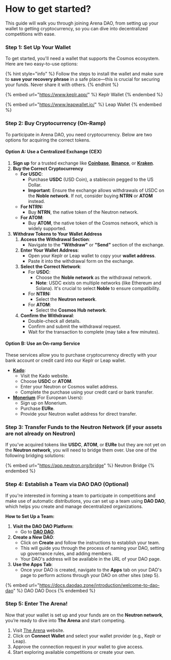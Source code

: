 # How to get started?

This guide will walk you through joining Arena DAO, from setting up your wallet to getting cryptocurrency, so you can dive into decentralized competitions with ease.

### Step 1: Set Up Your Wallet

To get started, you'll need a wallet that supports the Cosmos ecosystem. Here are two easy-to-use options:

{% hint style="info" %}
Follow the steps to install the wallet and make sure to **save your recovery phrase** in a safe place—this is crucial for securing your funds. Never share it with others.
{% endhint %}

{% embed url="https://www.keplr.app/" %}
Keplr Wallet
{% endembed %}

{% embed url="https://www.leapwallet.io/" %}
Leap Wallet
{% endembed %}

### Step 2: Buy Cryptocurrency (On-Ramp)

To participate in Arena DAO, you need cryptocurrency. Below are two options for acquiring the correct tokens.

#### Option A: Use a Centralized Exchange (CEX)

1. **Sign up** for a trusted exchange like [**Coinbase**](https://www.coinbase.com/), [**Binance**](https://www.binance.com/), or [**Kraken**](https://www.kraken.com/).
2. **Buy the Correct Cryptocurrency**
   * **For USDC**:
     * Purchase **USDC** (USD Coin), a stablecoin pegged to the US Dollar.
     * **Important**: Ensure the exchange allows withdrawals of USDC on the **Noble network**. If not, consider buying **NTRN** or **ATOM** instead.
   * **For NTRN:**
     * Buy **NTRN**, the native token of the Neutron network.
   * **For ATOM**:
     * Buy **ATOM**, the native token of the Cosmos network, which is widely supported.
3. **Withdraw Tokens to Your Wallet Address**
   1. **Access the Withdrawal Section**:
      * Navigate to the **"Withdraw"** or **"Send"** section of the exchange.
   2. **Enter Your Wallet Address**:
      * Open your Keplr or Leap wallet to copy your **wallet address**.
      * Paste it into the withdrawal form on the exchange.
   3. **Select the Correct Network**:
      * For **USDC**:
        * Choose the **Noble network** as the withdrawal network.
        * **Note**: USDC exists on multiple networks (like Ethereum and Solana). It's crucial to select **Noble** to ensure compatibility.
      * For **NTRN:**
        * Select the **Neutron network**.
      * For **ATOM**:
        * Select the **Cosmos Hub network**.
   4. **Confirm the Withdrawal**:
      * Double-check all details.
      * Confirm and submit the withdrawal request.
      * Wait for the transaction to complete (may take a few minutes).

#### Option B: Use an On-ramp Service

These services allow you to purchase cryptocurrency directly with your bank account or credit card into our Keplr or Leap wallet.

* [**Kado**](https://www.kado.money/):
  * Visit the Kado website.
  * Choose **USDC** or **ATOM**.
  * Enter your Neutron or Cosmos wallet address.
  * Complete the purchase using your credit card or bank transfer.
* [**Monerium**](https://monerium.com/) (For European Users):
  * Sign up on Monerium.
  * Purchase **EURe**.
  * Provide your Neutron wallet address for direct transfer.

### Step 3: Transfer Funds to the Neutron Network (if your assets are not already on Neutron)

If you’ve acquired tokens like **USDC**, **ATOM**, or **EURe** but they are not yet on the **Neutron network**, you will need to bridge them over. Use one of the following bridging solutions:

{% embed url="https://app.neutron.org/bridge" %}
Neutron Bridge
{% endembed %}

### Step 4: Establish a Team via DAO DAO (Optional)

If you're interested in forming a team to participate in competitions and make use of automatic distributions, you can set up a team using **DAO DAO**, which helps you create and manage decentralized organizations.

**How to Set Up a Team:**

1. **Visit the DAO DAO Platform**:
   * Go to [**DAO DAO**](https://daodao.zone/).
2. **Create a New DAO**:
   * Click on **Create** and follow the instructions to establish your team.
   * This will guide you through the process of naming your DAO, setting up governance rules, and adding members.
   * Your DAO's address will be available in the URL of your DAO page.
3. **Use the Apps Tab**:
   * Once your DAO is created, navigate to the **Apps** tab on your DAO's page to perform actions through your DAO on other sites (step 5).

{% embed url="https://docs.daodao.zone/introduction/welcome-to-dao-dao" %}
DAO DAO Docs
{% endembed %}

### Step 5: Enter The Arena!

Now that your wallet is set up and your funds are on the **Neutron network**, you’re ready to dive into **The Arena** and start competing.

1. Visit [The Arena](https://arenadao.org) website.
2. Click on **Connect Wallet** and select your wallet provider (e.g., Keplr or Leap).
3. Approve the connection request in your wallet to give access.
4. Start exploring available competitions or create your own.
